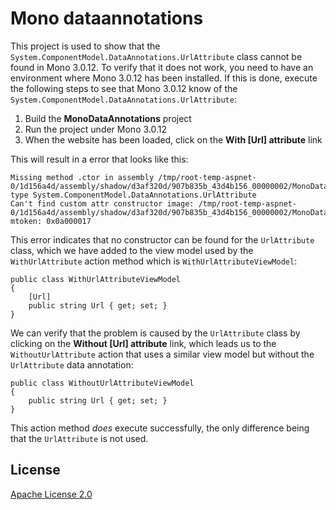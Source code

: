 # Mono dataannotations

This project is used to show that the `System.ComponentModel.DataAnnotations.UrlAttribute` class cannot be found in Mono 3.0.12. To verify that it does not work, you need to have an environment where Mono 3.0.12 has been installed. If this is done, execute the following steps to see that Mono 3.0.12 know of the `System.ComponentModel.DataAnnotations.UrlAttribute`:

 1. Build the **MonoDataAnnotations** project
 2. Run the project under Mono 3.0.12
 3. When the website has been loaded, click on the **With [Url] attribute** link

This will result in a error that looks like this:
```
Missing method .ctor in assembly /tmp/root-temp-aspnet-0/1d156a4d/assembly/shadow/d3af320d/907b835b_43d4b156_00000002/MonoDataAnnotations.dll, type System.ComponentModel.DataAnnotations.UrlAttribute
Can't find custom attr constructor image: /tmp/root-temp-aspnet-0/1d156a4d/assembly/shadow/d3af320d/907b835b_43d4b156_00000002/MonoDataAnnotations.dll mtoken: 0x0a000017 
```

This error indicates that no constructor can be found for the `UrlAttribute` class, which we have added to the view model used by the `WithUrlAttribute` action method which is `WithUrlAttributeViewModel`:

    public class WithUrlAttributeViewModel
    {
        [Url]
        public string Url { get; set; }
    }

We can verify that the problem is caused by the `UrlAttribute` class by clicking on the **Without [Url] attribute** link, which leads us to the `WithoutUrlAttribute` action that uses a similar view model but without the `UrlAttribute` data annotation:

    public class WithoutUrlAttributeViewModel
    {
        public string Url { get; set; }
    }

This action method *does* execute successfully, the only difference being that the `UrlAttribute` is not used.

## License
[Apache License 2.0](LICENSE.md)